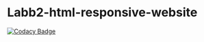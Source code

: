 # Labb2-html-responsive-website
[![Codacy Badge](https://app.codacy.com/project/badge/Grade/56aec070d3ff43e8aa45a66ad55b5778)](https://app.codacy.com/gh/KateCodesZ/Labb-html-css/dashboard?utm_source=gh&utm_medium=referral&utm_content=&utm_campaign=Badge_grade)
